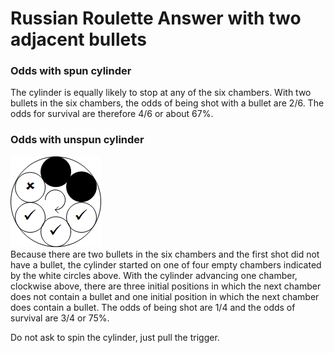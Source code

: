 # Russian Roulette Answer with two adjacent bullets

### Odds with spun cylinder
The cylinder is equally likely to stop at any of the six chambers. With two 
bullets in the six chambers, the odds of being shot with a bullet are 2/6. The 
odds for survival are therefore 4/6 or about 67%.

### Odds with unspun cylinder
![Russian Roulette with 2 adjacent bullets](pictures/RR2_adjacent_bullets.png)  
Because there are two bullets in the six chambers and the first shot did not 
have a bullet, the cylinder started on one of four empty chambers indicated by 
the white circles above. With the cylinder advancing one chamber, clockwise 
above, there are three initial positions in which the next chamber does not 
contain a bullet and one initial position in which the next chamber does 
contain a bullet. The odds of being shot are 1/4 and the odds of survival are 
3/4 or 75%.

Do not ask to spin the cylinder, just pull the trigger.
